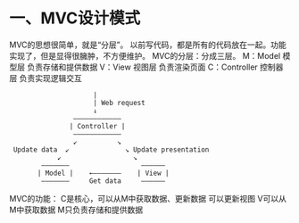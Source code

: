 # 一、MVC设计模式
MVC的思想很简单，就是“分层”。
以前写代码，都是所有的代码放在一起。功能实现了，但是显得很臃肿，不方便维护。
MVC的分层：分成三层。
    M：Model 模型层          负责存储和提供数据
    V：View  视图层          负责渲染页面
    C：Controller 控制器层   负责实现逻辑交互

                         |
                         | Web request
                         ↓
                    ————————————
                   | Controller |
                    ————————————
                    ↙          ↘
     Update data  ↙              ↘ Update presentation
                ↙                  ↘
            ———————                  ——————
           | Model |    ←———————    | View |
            ———————     Get data     ——————


MVC的功能：
    C是核心，可以从M中获取数据、更新数据 可以更新视图
    V可以从M中获取数据
    M只负责存储和提供数据
